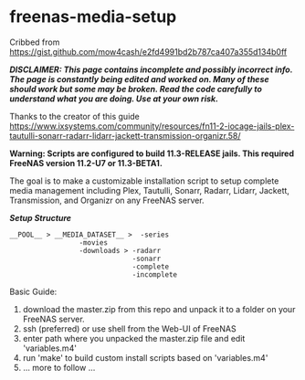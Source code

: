 # freenas-media-setup
Cribbed from https://gist.github.com/mow4cash/e2fd4991bd2b787ca407a355d134b0ff

***DISCLAIMER: This page contains incomplete and possibly incorrect info. The page is constantly being edited and worked on. Many of these should work but some may be broken. Read the code carefully to understand what you are doing.  Use at your own risk.***

Thanks to the creator of this guide https://www.ixsystems.com/community/resources/fn11-2-iocage-jails-plex-tautulli-sonarr-radarr-lidarr-jackett-transmission-organizr.58/

**Warning: Scripts are configured to build 11.3-RELEASE jails.  This required FreeNAS version 11.2-U7 or 11.3-BETA1.**

The goal is to make a customizable installation script to setup complete media management including Plex, Tautulli, Sonarr, Radarr, Lidarr, Jackett, Transmission, and Organizr on any FreeNAS server.

***Setup Structure***
```
__POOL__ > __MEDIA_DATASET__ >  -series
                 -movies
                 -downloads > -radarr
                              -sonarr
                              -complete
                              -incomplete
```


Basic Guide:
1) download the master.zip from this repo and unpack it to a folder on your FreeNAS server.
2) ssh (preferred) or use shell from the Web-UI of FreeNAS
3) enter path where you unpacked the master.zip file and edit 'variables.m4'
4) run 'make' to build custom install scripts based on 'variables.m4'
5) ... more to follow ...
